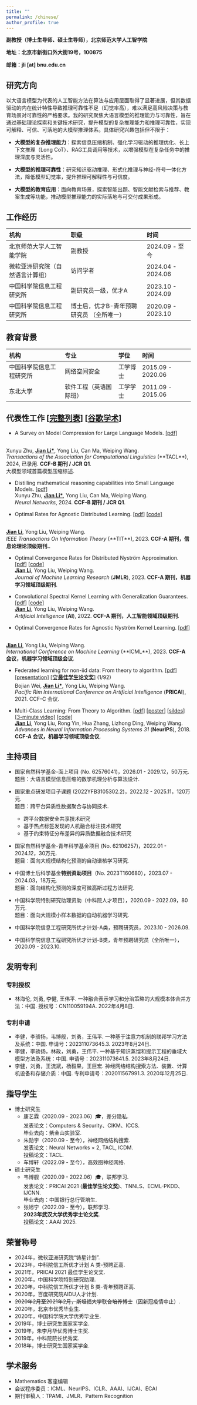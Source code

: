 ```yaml
---
title: ""
permalink: /chinese/
author_profile: true
---
```


**副教授（博士生导师、硕士生导师），北京师范大学人工智学院** 

**地址：北京市新街口外大街19号，100875** 

**邮箱：jli [at] bnu.edu.cn**

## 研究方向

以大语言模型为代表的人工智能方法在算法与应用层面取得了显著进展，但其数据驱动的内在统计特性导致推理可靠性不足（幻觉率高），难以满足高风险决策与教育场景对可靠性的严格要求。我的研究聚焦大语言模型的推理能力与可靠性，旨在通过基础理论探索和关键技术研究，提升模型的复杂推理能力和推理可靠性，实现可解释、可信、可落地的大模型推理体系。具体研究兴趣包括但不限于：

* **大模型的复杂推理能力**：探索信息压缩机制、强化学习驱动的推理优化、长上下文推理（Long CoT）、RAG工具调用等技术，以增强模型在复杂任务中的推理深度与灵活性。

* **大模型的推理可靠性**：研究知识驱动推理、形式化推理与神经-符号一体化方法，降低模型幻觉率，提升推理可解释性与可信度。

* **大模型的教育应用**：面向教育场景，探索智能出题、智能文献检索与推荐、教案生成等功能，推动模型推理能力的实际落地与可交付成果形成。



<!--以大语言模型为代表的人工智能方法，在算法与应用层面得到了长足发展，但其“黑盒”特性导致模型缺乏理论可解释性，同时现有模型参数规模巨大，面临计算性能瓶颈。通过研究机器学习基础理论，探索模型底层工作原理，在模型性能与计算效率之间取得良好权衡，进而指导设计具有更优泛化能力、更加高效的机器学习算法。具体的研究兴趣包括但不限于：-->
<!--研究方向为机器学习基础理论研究，现有工作聚焦于大规模机器学习方法的泛化理论研究。针对大规模机器学习领域基础理论滞后于经验性算法的问题，我的研究旨在探索大规模机器学习方法的底层原理，揭示方法近似能力来源，缩小基础理论与实际算法的差距。最终，基于泛化理论指导大规模算法设计，实现计算效率与泛化性能的平衡。-->

<!--- **大语言模型的基础研究**: 探索大语言模型的基础理论，解释大模型的独特能力，如缩放准则、上下文学习和复杂推理等；结合大规模机器学习技术，改进大模型基础架构，提高计算效率和性能；研究下一代高效轻量化语言模型，降低参数量，保留或提升特定任务上的能力。-->

<!--- **深度神经网络的泛化理论**: 探索神经网络与核方法之间的内在联系，研究非平稳谱性质的泛化优越性，探索深层神经网络的泛化能力；利用随机矩阵理论，深入研究深度神经网络中良性过拟合、测试误差双下降等现象的底层原理。-->

<!--- **大规模机器学习的最优泛化理论**: 研究大规模机器学习方法的最优泛化理论，放松原有假设条件，以此为基础改进大规模算法，包括联邦学习、分布式学习、随机特征、Nyström方法以及草图等方法。-->




<!--## 个人履历 ([CV](https://lijian.ac.cn/files/cv/JianLi_CV_cn.pdf))-->

## 工作经历

|  机构 | 职级   | 时间  |
|:------------------- | :----------------------------- |:---------------------- 
| 北京师范大学人工智能学院  | 副教授          | 2024.09 - 至今       
| 微软亚洲研究院（自然语言计算组） | 访问学者 | 2024.04 - 2024.06  
| 中国科学院信息工程研究所  | 副研究员一级，优才A          | 2023.10 - 2024.09
| 中国科学院信息工程研究所 | 博士后，优才B-青年预聘研究员 （全所唯一）| 2020.09 - 2023.10  

## 教育背景

|  机构   | 专业  |  学位  | 时间 |
|:------------------- | :----------------------------- |:---------------------- |:---------------------- |
| 中国科学院信息工程研究所   | 网络空间安全                | 工学博士                      | 2015.09 - 2020.06 |
| 东北大学                 | 软件工程（英语国际班）       |  工学学士                             | 2011.09 - 2015.06 |

## 代表性工作 [[完整列表](https://lijian.ac.cn/publications/)] [[谷歌学术](https://scholar.google.com/citations?hl=en-us&user=IAJpTqYAAAAJ&view_op=list_works&sortby=pubdate)] 

* A Survey on Model Compression for Large Language Models. 
[[pdf]](https://arxiv.org/pdf/2308.07633)
<br>
Xunyu Zhu, <u><b>Jian Li*</b></u>, Yong Liu, Can Ma, Weiping Wang. <br>
<i>Transactions of the Association for Computational Linguistics</i> (**TACL**), 2024, 已录用. <b>CCF-B 期刊 / JCR Q1</b>. <br>
大模型领域首篇模型压缩综述.

* Distilling mathematical reasoning capabilities into Small Language Models. 
[[pdf]](https://doi.org/10.1016/j.neunet.2024.106594) <br>
Xunyu Zhu, <u><b>Jian Li*</b></u>, Yong Liu, Can Ma, Weiping Wang.  <br>
<i> Neural Networks</i>, 2024. <b>CCF-B 期刊 / JCR Q1</b>.

* Optimal Rates for Agnostic Distributed Learning. 
[[pdf]](https://ieeexplore.ieee.org/document/10365227)
[[code]](https://github.com/superlj666/Agnostic-DKRR)
<br>
<u><b>Jian Li</b></u>, Yong Liu, Weiping Wang. <br>
<i>IEEE Transactions On Information Theory</i> (**TIT**), 2023. <b>CCF-A 期刊，信息论理论顶级期刊.</b>. <br>

* Optimal Convergence Rates for Distributed Nyström Approximation. 
[[pdf]](https://jmlr.org/papers/volume24/21-1049/21-1049.pdf)
[[code]](https://github.com/superlj666/DNystroem) <br>
<u><b>Jian Li</b></u>, Yong Liu, Weiping Wang. <br>
<i>Journal of Machine Learning Research</i> (**JMLR**), 2023. <b>CCF-A 期刊，机器学习领域顶级期刊</b>. <br>

* Convolutional Spectral Kernel Learning with Generalization Guarantees.
[[pdf]](https://doi.org/10.1016/j.artint.2022.103803)
[[code]](https://github.com/superlj666/CSKN/) <br>
<u><b>Jian Li</b></u>, Yong Liu, Weiping Wang. <br>
<i>Artificial Intelligence</i> (**AI**), 2022. <b>CCF-A 期刊，人工智能领域顶级期刊</b>. <br>

* Optimal Convergence Rates for Agnostic Nyström Kernel Learning.
[[pdf]](https://openreview.net/forum?id=S3d9SwhRKh)
<br>
<u><b>Jian Li</b></u>, Yong Liu, Weiping Wang. <br>
<i>International Conference on Machine Learning </i> (**ICML**), 2023. <b>CCF-A 会议，机器学习领域顶级会议</b>.

* Federated learning for non-iid data: From theory to algorithm. 
[[pdf]](https://link.springer.com/chapter/10.1007/978-3-030-89188-6_3)
[[presentation]](https://lijian.ac.cn/files/2021/FL_for_noniid_data_presentation.pdf)
[[🏆<b>最佳学生论文奖</b>]](https://lijian.ac.cn/files/2021/PRICAI-2021-best-student-paper.png) (1/92)<br>
Bojian Wei, <u><b>Jian Li*</b></u>, Yong Liu, Weiping Wang. <br>
<i>Pacific Rim International Conference on Artificial Intelligence</i> (**PRICAI**), 2021. CCF-C 会议.

* Multi-Class Learning: From Theory to Algorithm. 
[[pdf]](https://proceedings.neurips.cc/paper/2018/file/1141938ba2c2b13f5505d7c424ebae5f-Paper.pdf)
[[poster]](https://lijian.ac.cn/files/2018_NeurIPS_MC/mc-lrc-nips-poster.pdf)
[[sildes]](https://lijian.ac.cn/files/2018_NeurIPS_MC/mc-lrc-nips-slides.pdf)
[[3-minute video]](https://youtu.be/mE_RpgWuKK8)
[[code]](https://github.com/superlj666/Multi-Class-Learning-From-Theory-to-Algorithm) <br>
<u><b>Jian Li</b></u>, Yong Liu, Rong Yin, Hua Zhang, Lizhong Ding, Weiping Wang. <br>
<i>Advances in Neural Information Processing Systems 31</i> (**NeurIPS**), 2018. <b>CCF-A 会议，机器学习领域顶级会议</b>.


## 主持项目
* 国家自然科学基金-面上项目 (No. 62576041)，2026.01 - 2029.12，50万元. <br>
题目：大语言模型信息压缩的数学机理分析与算法设计.

* 国家重点研发项目子课题 (2022YFB3105302.2)，2022.12 - 2025.11，120万元. <br>
题目：跨平台异质性数据聚合与协同技术.
  - 跨平台数据安全共享技术研究
  - 基于热点标签发现的人机融合标注技术研究
  - 基于约束特征分布差异的异质数据融合技术研究

* 国家自然科学基金-青年科学基金项目 (No. 62106257)，2022.01 - 2024.12，30万元. <br>
题目：面向大规模结构化预测的自动谱核学习研究.

* 中国博士后科学基金**特别资助项目**（No. 2023T160680），2023.07 - 2024.03，18万元. <br>
题目：面向结构化预测的深度可微高斯过程方法研究.

* 中国科学院特别研究助理资助（中科院人才项目），2020.09 - 2022.09，80万元. <br>
题目：面向大规模小样本数据的自动机器学习研究.

* 中国科学院信息工程研究所优才计划-A类，预聘研究员，2023.10 - 2026.09.

* 中国科学院信息工程研究所优才计划-B类，青年预聘研究员（全所唯一），2020.09 - 2023.10.


## 发明专利

### 专利授权

* 林海伦, 刘勇, 李健, 王伟平. 一种融合表示学习和分治策略的大规模本体合并方法：中国. 授权号：CN110059194A. 2022年4月8日.

### 专利申请

* 李健，李骄扬，韦博舰，刘勇，王伟平. 一种基于注意力机制的联邦学习方法及系统：中国. 申请号：202311073645.3. 2023年8月24日.
* 李健，李骄扬，林政，刘勇，王伟平. 一种基于知识蒸馏和提示工程的垂域大模型方法及系统：中国. 申请号：202311073641.5. 2023年8月24日.
* 李健，刘勇，王流斌，杨毅果，王巨宏. 神经网络结构搜索方法、装置、计算机设备和存储介质：中国. 专利申请号：202011567991.3. 2020年12月25日.
  

## 指导学生
- 博士研究生
  - 康艺霖（2020.09 - 2023.06）🎓，差分隐私.
  <br>发表论文：Computers & Security、CIKM、ICCS.
  <br>毕业去向：紫金山实验室.
  - 朱勋宇（2020.09 - 至今），神经网络结构搜索.
  <br>发表论文：Neural Networks $\times$ 2, TACL, ICDM.
  <br>投稿论文：TACL.
  - 车博轩（2022.09 - 至今），高效图神经网络.
- 硕士研究生
  - 韦博舰（2020.09 - 2022.06）🎓，联邦学习.
  <br>发表论文：PRICAI 2021 (**最佳学生论文奖**)、TNNLS、ECML-PKDD、IJCNN.
  <br>毕业去向：中国银行总行管培生.
  - 张旭宁（2022.09 - 至今），联邦学习.
  <br>**2023年武汉大学优秀学士论文奖**.
  <br>投稿论文：AAAI 2025.

## 荣誉称号
* 2024年，微软亚洲研究院“铸星计划”.
* 2023年，中科院信工所优才计划 A 类-预聘正高.
* 2021年，PRICAI 2021 最佳学生论文奖.
* 2020年，中国科学院特别研究助理.
* 2020年，中科院信工所优才计划 B 类-青年预聘正高.
* 2020年，百度研究院AIDU人才计划.
* ~~2020年2月至2021年2月，斯坦福大学联合培养博士~~（因新冠疫情中止）.
* 2020年，北京市优秀毕业生.
* 2020年，中国科学院大学优秀毕业生.
* 2019年，博士研究生国家奖学金.
* 2019年，朱李月华优秀博士生奖.
* 2019年，中科院院长优秀奖.
* 2018年，博士研究生国家奖学金.

## 学术服务
* Mathematics 客座编辑
* 会议程序委员：ICML、NeurIPS、ICLR、AAAI、IJCAI、ECAI
* 期刊审稿人：TPAMI、JMLR、Pattern Recognition
